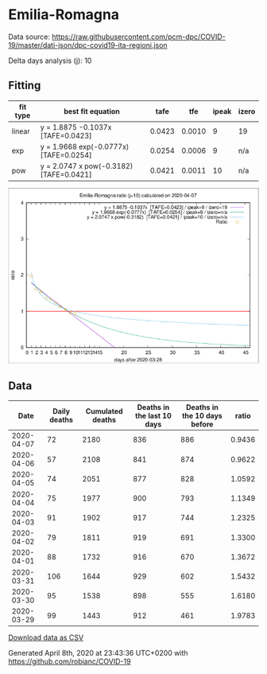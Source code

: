 # Emilia-Romagna

Data source: https://raw.githubusercontent.com/pcm-dpc/COVID-19/master/dati-json/dpc-covid19-ita-regioni.json

Delta days analysis (j): 10

## Fitting 
|fit type|best fit equation|tafe|tfe|ipeak|izero|
|-------|-----|--------|------|---|---|
|linear|y = 1.8875 -0.1037x  [TAFE=0.0423]|0.0423|0.0010|9|19|
|exp|y = 1.9668 exp(-0.0777x)  [TAFE=0.0254]|0.0254|0.0006|9|n/a|
|pow|y = 2.0747 x pow(-0.3182)  [TAFE=0.0421]|0.0421|0.0011|10|n/a|

![Plot](COVID-19_emilia-romagna_j10_2020-04-07.png)

## Data
|Date|Daily deaths|Cumulated deaths|Deaths in the last 10 days|Deaths in the 10 days before|ratio|
|----|----------|-----------|-------|--------------------|-----|
|2020-04-07|72|2180|836|886|0.9436|
|2020-04-06|57|2108|841|874|0.9622|
|2020-04-05|74|2051|877|828|1.0592|
|2020-04-04|75|1977|900|793|1.1349|
|2020-04-03|91|1902|917|744|1.2325|
|2020-04-02|79|1811|919|691|1.3300|
|2020-04-01|88|1732|916|670|1.3672|
|2020-03-31|106|1644|929|602|1.5432|
|2020-03-30|95|1538|898|555|1.6180|
|2020-03-29|99|1443|912|461|1.9783|

[Download data as CSV](COVID-19_emilia-romagna_j10_2020-04-07.csv)

Generated April 8th, 2020 at 23:43:36 UTC+0200 with https://github.com/robianc/COVID-19
